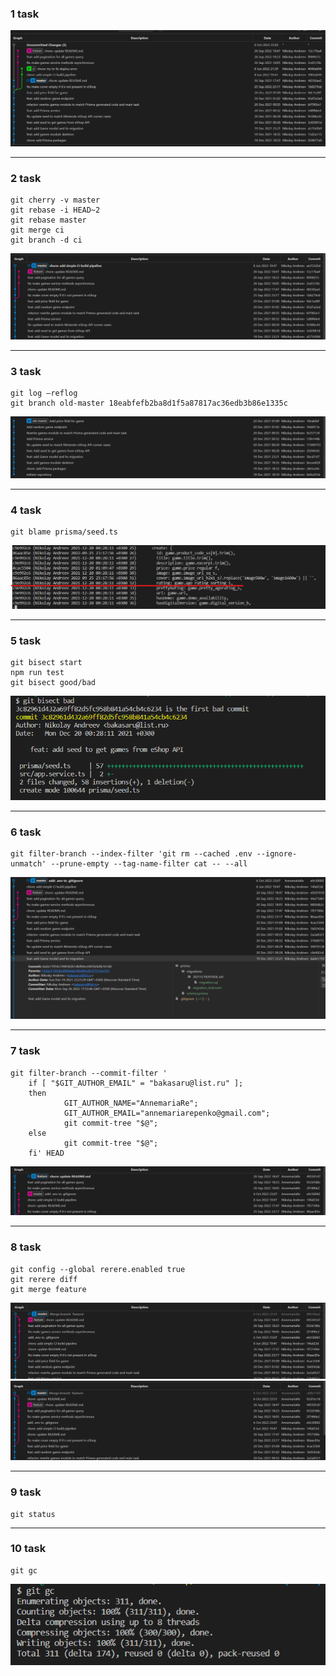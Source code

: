 ### 1 task
![](/docs/img/1.png)


----
### 2 task
```
git cherry -v master 
git rebase -i HEAD~2
git rebase master
git merge ci
git branch -d ci
```
![](/docs/img/2.png)


----
### 3 task
```
git log –reflog
git branch old-master 18eabfefb2ba8d1f5a87817ac36edb3b86e1335c
```
![](/docs/img/3.png)


----
### 4 task
```
git blame prisma/seed.ts
```
![](/docs/img/4.png)


----
### 5 task
```
git bisect start
npm run test
git bisect good/bad
```
![](/docs/img/5.png)


----
### 6 task
```
git filter-branch --index-filter 'git rm --cached .env --ignore-unmatch' --prune-empty --tag-name-filter cat -- --all
```
![](/docs/img/6.png)


----
### 7 task
```
git filter-branch --commit-filter '
    if [ "$GIT_AUTHOR_EMAIL" = "bakasaru@list.ru" ];
    then
            GIT_AUTHOR_NAME="AnnemariaRe";
            GIT_AUTHOR_EMAIL="annemariarepenko@gmail.com";
            git commit-tree "$@";
    else
            git commit-tree "$@";
    fi' HEAD
```
![](/docs/img/7.png)

----
### 8 task
```
git config --global rerere.enabled true
git rerere diff
git merge feature

```
![](/docs/img/8_1.png)
![](/docs/img/8_2.png)


----
### 9 task
```
git status
```


----
### 10 task
```
git gc
```
![](/docs/img/10.png)